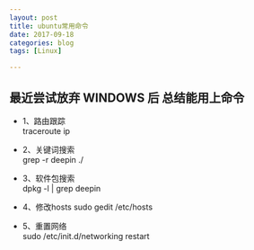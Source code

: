 ```yaml
---
layout: post
title: ubuntu常用命令
date: 2017-09-18
categories: blog
tags: [Linux]

---
```


## 最近尝试放弃 WINDOWS 后 总结能用上命令

* 1、路由跟踪	
    traceroute ip

* 2、关键词搜索	
    grep -r deepin ./

* 3、软件包搜索	
    dpkg -l | grep deepin

* 4、修改hosts	
    sudo gedit /etc/hosts

* 5、重置网络	
    sudo /etc/init.d/networking restart
